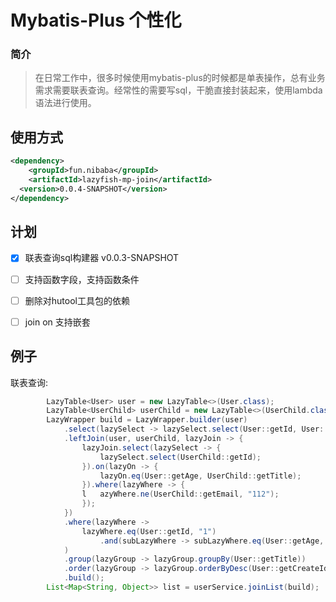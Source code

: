 # Mybatis-Plus 个性化

### 简介

> 在日常工作中，很多时候使用mybatis-plus的时候都是单表操作，总有业务需求需要联表查询。经常性的需要写sql，干脆直接封装起来，使用lambda语法进行使用。



## 使用方式

```xml
<dependency>
	<groupId>fun.nibaba</groupId>
	<artifactId>lazyfish-mp-join</artifactId>
  <version>0.0.4-SNAPSHOT</version>
</dependency>
```





## 计划

- [x] 联表查询sql构建器 v0.0.3-SNAPSHOT
- [ ] 支持函数字段，支持函数条件
- [ ] 删除对hutool工具包的依赖
- [ ] join on 支持嵌套


## 例子

联表查询:

```java
        LazyTable<User> user = new LazyTable<>(User.class);
        LazyTable<UserChild> userChild = new LazyTable<>(UserChild.class);
        LazyWrapper build = LazyWrapper.builder(user)
            .select(lazySelect -> lazySelect.select(User::getId, User::getAge, User::getTitle))
            .leftJoin(user, userChild, lazyJoin -> {
                lazyJoin.select(lazySelect -> {
                    lazySelect.select(UserChild::getId);
                }).on(lazyOn -> {
                    lazyOn.eq(User::getAge, UserChild::getTitle);
                }).where(lazyWhere -> {
                l   azyWhere.ne(UserChild::getEmail, "112");
                });
            })
            .where(lazyWhere ->
                lazyWhere.eq(User::getId, "1")
                    .and(subLazyWhere -> subLazyWhere.eq(User::getAge, "3"))
            )
            .group(lazyGroup -> lazyGroup.groupBy(User::getTitle))
            .order(lazyGroup -> lazyGroup.orderByDesc(User::getCreateId))
            .build();
        List<Map<String, Object>> list = userService.joinList(build);
```

